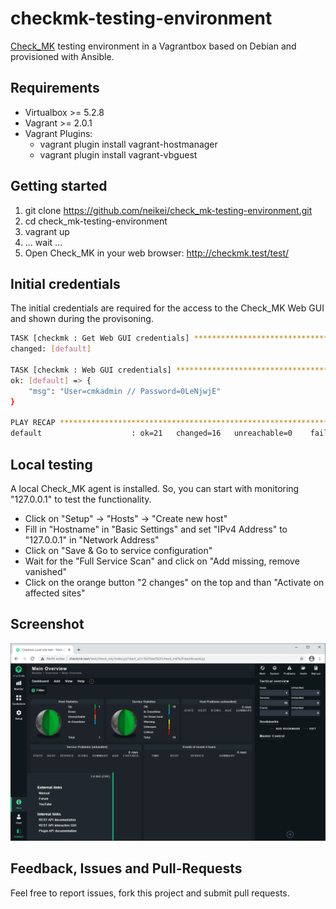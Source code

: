 # checkmk-testing-environment

[Check_MK](https://mathias-kettner.com/check_mk.html) testing environment in a Vagrantbox based on Debian and provisioned with Ansible.

## Requirements

- Virtualbox >= 5.2.8
- Vagrant >= 2.0.1
- Vagrant Plugins:
  - vagrant plugin install vagrant-hostmanager
  - vagrant plugin install vagrant-vbguest

## Getting started

1. git clone https://github.com/neikei/check_mk-testing-environment.git
2. cd check_mk-testing-environment
3. vagrant up
4. ... wait ...
5. Open Check_MK in your web browser: http://checkmk.test/test/

## Initial credentials

The initial credentials are required for the access to the Check_MK Web GUI and shown during the provisoning.

```bash
TASK [checkmk : Get Web GUI credentials] ***************************************
changed: [default]

TASK [checkmk : Web GUI credentials] *******************************************
ok: [default] => {
    "msg": "User=cmkadmin // Password=0LeNjwjE"
}

PLAY RECAP *********************************************************************
default                    : ok=21   changed=16   unreachable=0    failed=0
```

## Local testing

A local Check_MK agent is installed. So, you can start with monitoring "127.0.0.1" to test the functionality.

- Click on "Setup" -> "Hosts" -> "Create new host"
- Fill in "Hostname" in "Basic Settings" and set "IPv4 Address" to "127.0.0.1" in "Network Address"
- Click on "Save & Go to service configuration"
- Wait for the "Full Service Scan" and click on "Add missing, remove vanished"
- Click on the orange button "2 changes" on the top and than "Activate on affected sites"

## Screenshot

![Image](docu/screenshot.png)

## Feedback, Issues and Pull-Requests

Feel free to report issues, fork this project and submit pull requests.
